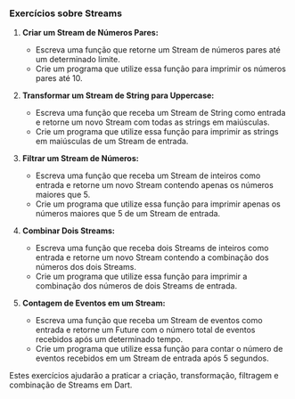 ### Exercícios sobre Streams

1. **Criar um Stream de Números Pares:**
   - Escreva uma função que retorne um Stream de números pares até um determinado limite.
   - Crie um programa que utilize essa função para imprimir os números pares até 10.

2. **Transformar um Stream de String para Uppercase:**
   - Escreva uma função que receba um Stream de String como entrada e retorne um novo Stream com todas as strings em maiúsculas.
   - Crie um programa que utilize essa função para imprimir as strings em maiúsculas de um Stream de entrada.

3. **Filtrar um Stream de Números:**
   - Escreva uma função que receba um Stream de inteiros como entrada e retorne um novo Stream contendo apenas os números maiores que 5.
   - Crie um programa que utilize essa função para imprimir apenas os números maiores que 5 de um Stream de entrada.

4. **Combinar Dois Streams:**
   - Escreva uma função que receba dois Streams de inteiros como entrada e retorne um novo Stream contendo a combinação dos números dos dois Streams.
   - Crie um programa que utilize essa função para imprimir a combinação dos números de dois Streams de entrada.

5. **Contagem de Eventos em um Stream:**
   - Escreva uma função que receba um Stream de eventos como entrada e retorne um Future com o número total de eventos recebidos após um determinado tempo.
   - Crie um programa que utilize essa função para contar o número de eventos recebidos em um Stream de entrada após 5 segundos.

Estes exercícios ajudarão a praticar a criação, transformação, filtragem e combinação de Streams em Dart.
